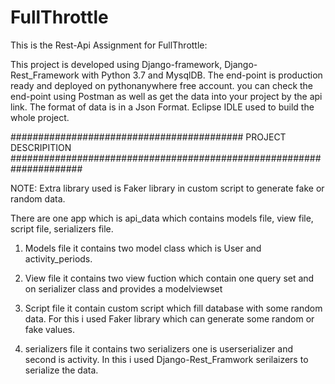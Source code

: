 # FullThrottle
This is the Rest-Api Assignment for FullThrottle:

This project is developed using Django-framework, Django-Rest_Framework with Python 3.7 and MysqlDB.
The end-point is production ready and deployed on pythonanywhere free account.
you can check the end-point using Postman as well as get the data into your project by the api link.
The format of data is in a Json Format.
Eclipse IDLE used to build the whole project.

##########################################   PROJECT DESCRIPITION   #####################################################################

NOTE: Extra library used is Faker library in custom script to generate fake or random data.


There are one app which is api_data which contains models file, view file, script file, serializers file.

1. Models file
   it contains two model class which is User and activity_periods.
   
2. View file
   it contains two view fuction which contain one query set and on serializer class and provides a modelviewset
   
3. Script file
   it contain custom script which fill database with some random data. For this i used Faker library which can generate some random or fake values.
   
4. serializers file
   it contains two serializers one is userserializer and second is activity.
   In this i used Django-Rest_Framwork serilaizers to serialize the data.
   

